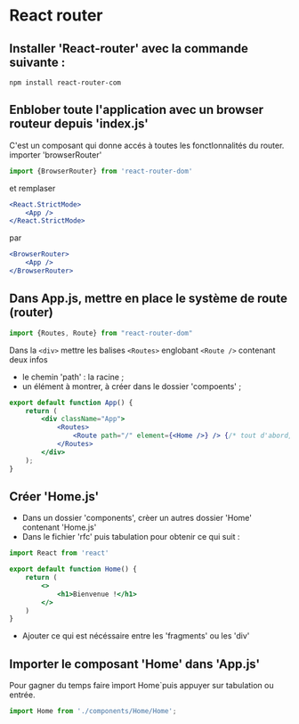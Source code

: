 # React router  

## Installer 'React-router' avec la commande suivante :  
`npm install react-router-com`

## Enblober toute l'application avec un browser routeur depuis 'index.js'  
C'est un composant qui donne accés à toutes les fonctIonnalités du router.
importer 'browserRouter'  
```jsx
import {BrowserRouter} from 'react-router-dom'
```
et remplaser  
```jsx
<React.StrictMode>
    <App />
</React.StrictMode>
```
par  
```jsx
<BrowserRouter>
    <App />
</BrowserRouter>
```

## Dans App.js, mettre en place le système de route (router)
```jsx
import {Routes, Route} from "react-router-dom"
```
Dans la `<div>` mettre les balises `<Routes>` englobant `<Route />` contenant deux infos
* le chemin 'path' : la racine ;
* un élément à montrer, à créer dans le dossier 'compoents' ;
```jsx
export default function App() {
    return (
        <div className="App">
            <Routes>
                <Route path="/" element={<Home />} /> {/* tout d'abord, le chemin (path), c'est la racine et un élément à montrer, ici (Home)*/}
            </Routes>
        </div>
    );
}
```
## Créer 'Home.js'
* Dans un dossier 'components', crèer un autres dossier 'Home' contenant 'Home.js'
* Dans le fichier 'rfc' puis tabulation pour obtenir ce qui suit :
```jsx
import React from 'react'

export default function Home() {
    return (
        <>
            <h1>Bienvenue !</h1>
        </>
    )
}
``` 
* Ajouter ce qui est nécéssaire entre les 'fragments' ou les 'div'

## Importer le composant 'Home' dans 'App.js'
Pour gagner du temps faire ìmport Home`puis appuyer sur tabulation ou entrée.
```jsx
import Home from './components/Home/Home';
```
